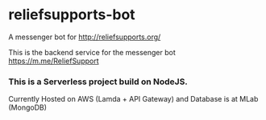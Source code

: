 # reliefsupports-bot
A messenger bot for http://reliefsupports.org/

This is the backend service for the messenger bot https://m.me/ReliefSupport 

### This is a Serverless project build on NodeJS. 

Currently Hosted on AWS (Lamda + API Gateway) and Database is at MLab (MongoDB)
